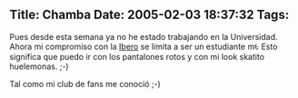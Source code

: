 Title: Chamba
Date: 2005-02-03 18:37:32
Tags: 
---
<p>Pues desde esta semana ya no he estado trabajando en la Universidad. Ahora mi compromiso con la <a href="http://www.uia.mx/">Ibero</a> se limita a ser un estudiante mᳮ Esto significa que puedo ir con los pantalones rotos y con mi look skatito huelemonas. ;-)</p>
<p>Tal como mi club de fans me conoció ;-)</p>
<br/><br/>
